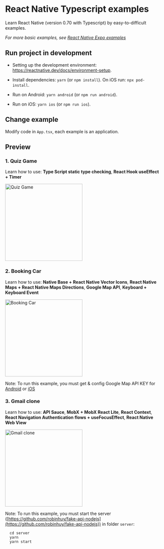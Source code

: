 # React Native Typescript examples

Learn React Native (version 0.70 with Typescript) by easy-to-difficult examples.

_For more basic examples, see [React Native Expo examples](https://github.com/robinhuy/react-native-expo-examples)_

## Run project in development

- Setting up the development environment: https://reactnative.dev/docs/environment-setup.

- Install dependencies: `yarn` (or `npm install`). On iOS run: `npx pod-install`.

- Run on Android: `yarn android` (or `npm run android`).

- Run on iOS: `yarn ios` (or `npm run ios`).

## Change example

Modify code in `App.tsx`, each example is an application.

## Preview

### 1. Quiz Game

Learn how to use: **Type Script static type checking**, **React Hook useEffect + Timer**

<img src="https://user-images.githubusercontent.com/12640832/101762123-9842e080-3b0f-11eb-951a-82fae0c2481b.gif" width="250" alt="Quiz Game" />

### 2. Booking Car

Learn how to use: **Native Base + React Native Vector Icons**, **React Native Maps + React Native Maps Directions**, **Google Map API**, **Keyboard + Keyboard Event**

<img src="https://user-images.githubusercontent.com/12640832/101765164-85320f80-3b13-11eb-8066-a5d4436ebd90.gif" width="250" alt="Booking Car" />

Note: To run this example, you must get & config Google Map API KEY for [Android](https://developers.google.com/maps/documentation/android-sdk/get-api-key) or [iOS](https://developers.google.com/maps/documentation/ios-sdk/get-api-key)

### 3. Gmail clone

Learn how to use: **API Sauce**, **MobX + MobX React Lite**, **React Context**, **React Navigation Authentication flows + useFocusEffect**, **React Native Web View**

<img src="https://user-images.githubusercontent.com/12640832/102325797-2d355600-3fb6-11eb-9975-dd8849782b48.gif" width="250" alt="Gmail clone" />

Note: To run this example, you must start the server ([https://github.com/robinhuy/fake-api-nodejs](https://github.com/robinhuy/fake-api-nodejs)) in folder `server`:

```
  cd server
  yarn
  yarn start
```
